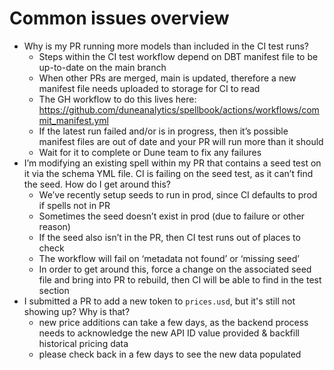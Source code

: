 # Common issues overview

- Why is my PR running more models than included in the CI test runs?
    - Steps within the CI test workflow depend on DBT manifest file to be up-to-date on the main branch
    - When other PRs are merged, main is updated, therefore a new manifest file needs uploaded to storage for CI to read
    - The GH workflow to do this lives here: https://github.com/duneanalytics/spellbook/actions/workflows/commit_manifest.yml
    - If the latest run failed and/or is in progress, then it’s possible manifest files are out of date and your PR will run more than it should
    - Wait for it to complete or Dune team to fix any failures
- I’m modifying an existing spell within my PR that contains a seed test on it via the schema YML file. CI is failing on the seed test, as it can’t find the seed. How do I get around this?
    - We’ve recently setup seeds to run in prod, since CI defaults to prod if spells not in PR
    - Sometimes the seed doesn’t exist in prod (due to failure or other reason)
    - If the seed also isn’t in the PR, then CI test runs out of places to check
    - The workflow will fail on ‘metadata not found’ or ‘missing seed’
    - In order to get around this, force a change on the associated seed file and bring into PR to rebuild, then CI will be able to find in the test section
- I submitted a PR to add a new token to `prices.usd`, but it's still not showing up? Why is that?
    - new price additions can take a few days, as the backend process needs to acknowledge the new API ID value provided & backfill historical pricing data
    - please check back in a few days to see the new data populated